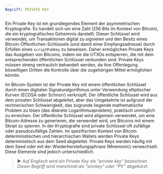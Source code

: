 ```yaml
---
Begriff: PRIVATE KEY
---
```


Ein Private Key ist ein grundlegendes Element der asymmetrischen Kryptografie. Es handelt sich um eine Zahl (256 Bits im Kontext von Bitcoin), die ein kryptografisches Geheimnis darstellt. Dieser Schlüssel wird verwendet, um Transaktionen digital zu signieren und den Besitz eines Bitcoin-Öffentlichen-Schlüssels (und damit einer Empfangsadresse) durch Erfüllen eines `scriptPubKey` zu beweisen. Daher ermöglichen Private Keys das Ausgeben von Bitcoins, indem sie die UTXOs entsperren, die mit dem entsprechenden öffentlichen Schlüssel verbunden sind. Private Keys müssen streng vertraulich behandelt werden, da ihre Offenlegung böswilligen Dritten die Kontrolle über die zugehörigen Mittel ermöglichen könnte.

Im Bitcoin-System ist der Private Key mit einem öffentlichen Schlüssel durch einen digitalen Signaturalgorithmus unter Verwendung elliptischer Kurven (ECDSA oder Schnorr) verknüpft. Der öffentliche Schlüssel wird aus dem privaten Schlüssel abgeleitet, aber das Umgekehrte ist aufgrund der rechnerischen Schwierigkeit, das zugrunde liegende mathematische Problem zu lösen (das diskrete Logarithmusproblem), praktisch unmöglich zu erreichen. Der öffentliche Schlüssel wird allgemein verwendet, um eine Bitcoin-Adresse zu generieren, die verwendet wird, um Bitcoins mit einem Skript zu sperren. In der Kryptografie sind private Schlüssel oft zufällige oder pseudozufällige Zahlen. Im spezifischen Kontext von Bitcoin deterministischen und hierarchischen Wallets werden Private Keys deterministisch aus dem Seed abgeleitet. Private Keys werden häufig mit dem Seed oder mit der Wiederherstellungsphrase (Mnemonic) verwechselt. Diese Elemente sind jedoch unterschiedlich.

> ► *Auf Englisch wird ein Private Key als "private key" bezeichnet. Dieser Begriff wird manchmal als "privkey" oder "PV" abgekürzt.*